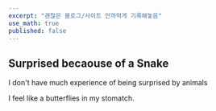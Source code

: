 ```yaml
---
excerpt: "괜찮은 블로그/사이트 안까먹게 기록해놓음"
use_math: true
published: false
---
```


## 

## Surprised becaouse of a Snake 

I don't have much experience of being surprised by animals

I feel like a butterflies in my stomatch.